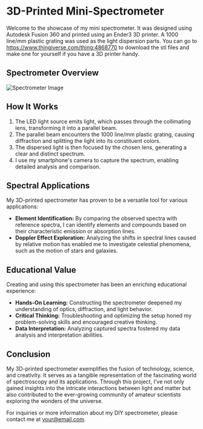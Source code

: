 # 3D-Printed Mini-Spectrometer

Welcome to the showcase of my mini spectrometer. It was designed using Autodesk Fusion 360 and printed using an Ender3 3D printer. A 1000 line/mm plastic grating was used as the light dispersion parts. You can go to https://www.thingiverse.com/thing:4868770 to download the stl files and make one for yourself if you have a 3D printer handy.

## Spectrometer Overview

![Spectrometer Image](spectrometer_image.jpg)

## How It Works

1. The LED light source emits light, which passes through the collimating lens, transforming it into a parallel beam.
2. The parallel beam encounters the 1000 line/mm plastic grating, causing diffraction and splitting the light into its constituent colors.
3. The dispersed light is then focused by the chosen lens, generating a clear and distinct spectrum.
4. I use my smartphone's camera to capture the spectrum, enabling detailed analysis and comparison.

## Spectral Applications

My 3D-printed spectrometer has proven to be a versatile tool for various applications:

- **Element Identification:** By comparing the observed spectra with reference spectra, I can identify elements and compounds based on their characteristic emission or absorption lines.
- **Doppler Effect Exploration:** Analyzing the shifts in spectral lines caused by relative motion has enabled me to investigate celestial phenomena, such as the motion of stars and galaxies.

## Educational Value

Creating and using this spectrometer has been an enriching educational experience:

- **Hands-On Learning:** Constructing the spectrometer deepened my understanding of optics, diffraction, and light behavior.
- **Critical Thinking:** Troubleshooting and optimizing the setup honed my problem-solving skills and encouraged creative thinking.
- **Data Interpretation:** Analyzing captured spectra fostered my data analysis and interpretation abilities.

## Conclusion

My 3D-printed spectrometer exemplifies the fusion of technology, science, and creativity. It serves as a tangible representation of the fascinating world of spectroscopy and its applications. Through this project, I've not only gained insights into the intricate interactions between light and matter but also contributed to the ever-growing community of amateur scientists exploring the wonders of the universe.

For inquiries or more information about my DIY spectrometer, please contact me at [your@email.com](mailto:your@email.com).

